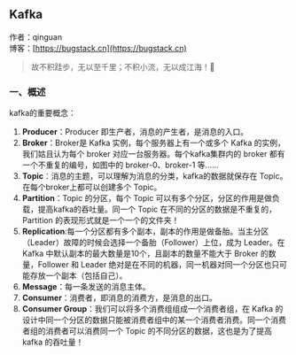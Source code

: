 ## Kafka

作者：qinguan
<br/>博客：[https://bugstack.cn](https://bugstack.cn)

> 故不积跬步，无以至千里；不积小流，无以成江海！🌻


### 一、概述
kafka的重要概念：
1. **Producer**：Producer 即生产者，消息的产生者，是消息的入口。
2. **Broker**：Broker是 Kafka 实例，每个服务器上有一个或多个 Kafka 的实例，我们姑且认为每个 broker 对应一台服务器。每个kafka集群内的 broker 都有一个不重复的编号，如图中的 broker-0、broker-1 等……
3. **Topic**：消息的主题，可以理解为消息的分类，kafka的数据就保存在 Topic。在每个broker上都可以创建多个 Topic。
4. **Partition**：Topic 的分区，每个 Topic 可以有多个分区，分区的作用是做负载，提高kafka的吞吐量。同一个 Topic 在不同的分区的数据是不重复的，Partition 的表现形式就是一个一个的文件夹！
5. **Replication**:每一个分区都有多个副本，副本的作用是做备胎。当主分区（Leader）故障的时候会选择一个备胎（Follower）上位，成为 Leader。在 Kafka 中默认副本的最大数量是10个，且副本的数量不能大于 Broker 的数量，Follower 和 Leader 绝对是在不同的机器，同一机器对同一个分区也只可能存放一个副本（包括自己）。
6. **Message**：每一条发送的消息主体。
7. **Consumer**：消费者，即消息的消费方，是消息的出口。
8. **Consumer Group**：我们可以将多个消费组组成一个消费者组，在 Kafka 的设计中同一个分区的数据只能被消费者组中的某一个消费者消费。同一个消费者组的消费者可以消费同一个 Topic 的不同分区的数据，这也是为了提高 kafka 的吞吐量！














